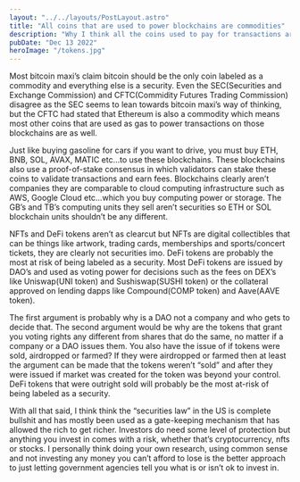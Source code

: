 ```yaml
---
layout: "../../layouts/PostLayout.astro"
title: "All coins that are used to power blockchains are commodities"
description: "Why I think all the coins used to pay for transactions are commodities."
pubDate: "Dec 13 2022"
heroImage: "/tokens.jpg"
---
```


Most bitcoin maxi’s claim bitcoin should be the only coin labeled as a commodity and everything else is a security. Even the SEC(Securities and Exchange Commission) and CFTC(Commidity Futures Trading Commission) disagree as the SEC seems to lean towards bitcoin maxi’s way of thinking, but the CFTC had stated that Ethereum is also a commodity which means most other coins that are used as gas to power transactions on those blockchains are as well.

Just like buying gasoline for cars if you want to drive, you must buy ETH, BNB, SOL, AVAX, MATIC etc…to use these blockchains. These blockchains also use a proof-of-stake consensus in which validators can stake these coins to validate transactions and earn fees. Blockchains clearly aren’t companies they are comparable to cloud computing infrastructure such as AWS, Google Cloud etc…which you buy computing power or storage. The GB’s and TB’s computing units they sell aren’t securities so ETH or SOL blockchain units shouldn’t be any different.

NFTs and DeFi tokens aren’t as clearcut but NFTs are digital collectibles that can be things like artwork, trading cards, memberships and sports/concert tickets, they are clearly not securities imo. DeFi tokens are probably the most at risk of being labeled as a security. Most DeFi tokens are issued by DAO’s and used as voting power for decisions such as the fees on DEX’s like Uniswap(UNI token) and Sushiswap(SUSHI token) or the collateral approved on lending dapps like Compound(COMP token) and Aave(AAVE token).

The first argument is probably why is a DAO not a company and who gets to decide that. The second argument would be why are the tokens that grant you voting rights any different from shares that do the same, no matter if a company or a DAO issues them. You also have the issue of if tokens were sold, airdropped or farmed? If they were airdropped or farmed then at least the argument can be made that the tokens weren’t “sold” and after they were issued if market was created for the token was beyond your control. DeFi tokens that were outright sold will probably be the most at-risk of being labeled as a security.

With all that said, I think think the “securities law” in the US is complete bullshit and has mostly been used as a gate-keeping mechanism that has allowed the rich to get richer. Investors do need some level of protection but anything you invest in comes with a risk, whether that’s cryptocurrency, nfts or stocks. I personally think doing your own research, using common sense and not investing any money you can’t afford to lose is the better approach to just letting government agencies tell you what is or isn’t ok to invest in.
